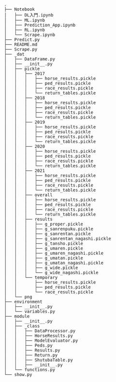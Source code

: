 <pre>
.
├── Notebook
│   ├── DL入門.ipynb
│   ├── ML.ipynb
│   ├── Prediction_App.ipynb
│   ├── RL.ipynb
│   └── Scrape.ipynb
├── Predict.py
├── README.md
├── Scrape.py
├── _dat
│   ├── DataFrame.py
│   ├── __init__.py
│   ├── pickle
│   │   ├── 2017
│   │   │   ├── horse_results.pickle
│   │   │   ├── ped_results.pickle
│   │   │   ├── race_results.pickle
│   │   │   └── return_tables.pickle
│   │   ├── 2018
│   │   │   ├── horse_results.pickle
│   │   │   ├── ped_results.pickle
│   │   │   ├── race_results.pickle
│   │   │   └── return_tables.pickle
│   │   ├── 2019
│   │   │   ├── horse_results.pickle
│   │   │   ├── ped_results.pickle
│   │   │   ├── race_results.pickle
│   │   │   └── return_tables.pickle
│   │   ├── 2020
│   │   │   ├── horse_results.pickle
│   │   │   ├── ped_results.pickle
│   │   │   ├── race_results.pickle
│   │   │   └── return_tables.pickle
│   │   ├── 2021
│   │   │   ├── horse_results.pickle
│   │   │   ├── ped_results.pickle
│   │   │   ├── race_results.pickle
│   │   │   └── return_tables.pickle
│   │   ├── overall
│   │   │   ├── horse_results.pickle
│   │   │   ├── ped_results.pickle
│   │   │   ├── race_results.pickle
│   │   │   └── return_tables.pickle
│   │   ├── results
│   │   │   ├── g_proper.pickle
│   │   │   ├── g_sanrenpuku.pickle
│   │   │   ├── g_sanrentan.pickle
│   │   │   ├── g_sanrentan_nagashi.pickle
│   │   │   ├── g_tansho.pickle
│   │   │   ├── g_umaren.pickle
│   │   │   ├── g_umaren_nagashi.pickle
│   │   │   ├── g_umatan.pickle
│   │   │   ├── g_umatan_nagashi.pickle
│   │   │   ├── g_wide.pickle
│   │   │   └── g_wide_nagashi.pickle
│   │   └── temporary
│   │       ├── horse_results.pickle
│   │       ├── ped_results.pickle
│   │       └── race_results.pickle
│   └── png
├── environment
│   ├── __init__.py
│   └── variables.py
├── module
│   ├── __init__.py
│   ├── _class
│   │   ├── DataProcessor.py
│   │   ├── HorseResults.py
│   │   ├── ModelEvaluator.py
│   │   ├── Peds.py
│   │   ├── Results.py
│   │   ├── Return.py
│   │   ├── ShutubaTable.py
│   │   ├── __init__.py
│   └── functions.py
└── show.py
</pre>